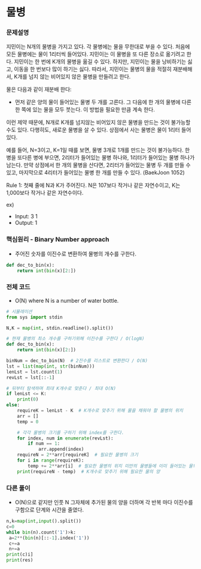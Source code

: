 # 물병

### 문제설명

지민이는 N개의 물병을 가지고 있다. 각 물병에는 물을 무한대로 부을 수 있다. 처음에 모든 물병에는 물이 1리터씩 들어있다. 지민이는 이 물병을 또 다른 장소로 옮기려고 한다. 지민이는 한 번에 K개의 물병을 옮길 수 있다. 하지만, 지민이는 물을 낭비하기는 싫고, 이동을 한 번보다 많이 하기는 싫다. 따라서, 지민이는 물병의 물을 적절히 재분배해서, K개를 넘지 않는 비어있지 않은 물병을 만들려고 한다.

물은 다음과 같이 재분배 한다:
- 먼저 같은 양의 물이 들어있는 물병 두 개를 고른다. 그 다음에 한 개의 물병에 다른 한 쪽에 있는 물을 모두 붓는다. 이 방법을 필요한 만큼 계속 한다.

이런 제약 때문에, N개로 K개를 넘지않는 비어있지 않은 물병을 만드는 것이 불가능할 수도 있다. 다행히도, 새로운 물병을 살 수 있다. 상점에서 사는 물병은 물이 1리터 들어있다.

예를 들어, N=3이고, K=1일 때를 보면, 물병 3개로 1개를 만드는 것이 불가능하다. 한 병을 또다른 병에 부으면, 2리터가 들어있는 물병 하나와, 1리터가 들어있는 물병 하나가 남는다. 만약 상점에서 한 개의 물병을 산다면, 2리터가 들어있는 물병 두 개를 만들 수 있고, 마지막으로 4리터가 들어있는 물병 한 개를 만들 수 있다. (BaekJoon 1052)

Rule 1: 첫째 줄에 N과 K가 주어진다. N은 107보다 작거나 같은 자연수이고, K는 1,000보다 작거나 같은 자연수이다.

ex)
- Input:
        3 1
- Output:
        1


### 핵심원리 - Binary Number approach

- 주어진 숫자를 이진수로 변환하여 물병의 개수를 구한다.

```python
def dec_to_bin(x):
    return int(bin(x)[2:])
```


### 전체 코드

- O(N) where N is a number of water bottle.

```python
# 시뮬레이션
from sys import stdin

N,K = map(int, stdin.readline().split())

# 현재 물병의 최소 개수를 구하기위해 이진수를 구한다 / O(logN)
def dec_to_bin(x):
    return int(bin(x)[2:])

binNum = dec_to_bin(N)  # 2진수를 리스트로 변환한다 / O(N)
lst = list(map(int, str(binNum)))
lenLst = lst.count(1)
revLst = lst[::-1]

# 뒤부터 탐색하며 최대 K개수로 맞춘다 / 최대 O(N)
if lenLst <= K:
    print(0)
else:
    requireK = lenLst - K  # K개수로 맞추기 위해 물을 채워야 할 물병의 위치
    arr = []
    temp = 0

    # 각각 물병의 크기를 구하기 위해 index를 구한다.
    for index, num in enumerate(revLst):
        if num == 1:
            arr.append(index)
    requireN = 2**arr[requireK]  # 필요한 물병의 크기
    for i in range(requireK):
        temp += 2**arr[i]  # 필요한 물병의 위치 미만의 물병들에 이미 들어있는 물의 양
    print(requireN - temp)  # K개수로 맞추기 위해 필요한 물의 양
```

### 다른 풀이

- O(N)으로 같지만 인풋 N 그자체에 추가된 물의 양을 더하며 각 반복 마다 이진수를 구함으로 단계와 시간을 줄였다.

```python
n,k=map(int,input().split())
c=0
while bin(n).count('1')>k:
 a=2**(bin(n)[::-1].index('1'))
 c+=a
 n+=a
print(c)i]
print(res)
```
